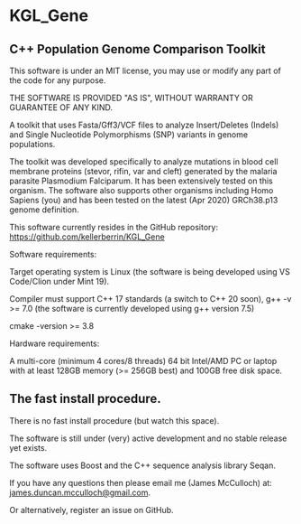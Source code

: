 KGL_Gene
========

C++ Population Genome Comparison Toolkit
----------------------------------------

This software is under an MIT license, you may use or modify any part of the code for any purpose.

THE SOFTWARE IS PROVIDED "AS IS", WITHOUT WARRANTY OR GUARANTEE OF ANY KIND.

A toolkit that uses Fasta/Gff3/VCF files to analyze Insert/Deletes (Indels) and Single Nucleotide Polymorphisms (SNP)
variants in genome populations.

The toolkit was developed specifically to analyze mutations in blood cell 
membrane proteins (stevor, rifin, var and cleft) generated by the malaria parasite Plasmodium
Falciparum. It has been extensively tested on this organism. The software also supports other 
organisms including Homo Sapiens (you) and has been tested on the latest (Apr 2020) GRCh38.p13 genome definition. 
   

This software currently resides in the GitHub repository:
https://github.com/kellerberrin/KGL_Gene

Software requirements:

Target operating system is Linux (the software is being developed using VS Code/Clion under Mint 19).

Compiler must support C++ 17 standards (a switch to C++ 20 soon), g++ -v >= 7.0 (the software is currently developed using g++ version 7.5)

cmake -version >= 3.8

Hardware requirements:

A multi-core (minimum 4 cores/8 threads) 64 bit Intel/AMD PC or laptop with at least 128GB memory (>= 256GB best)
and 100GB free disk space.

The fast install procedure.
---------------------------

There is no fast install procedure (but watch this space).

The software is still under (very) active development and no stable release yet exists.

The software uses Boost and the C++ sequence analysis library Seqan.

If you have any questions then please email me (James McCulloch) at: james.duncan.mcculloch@gmail.com.

Or alternatively, register an issue on GitHub.


